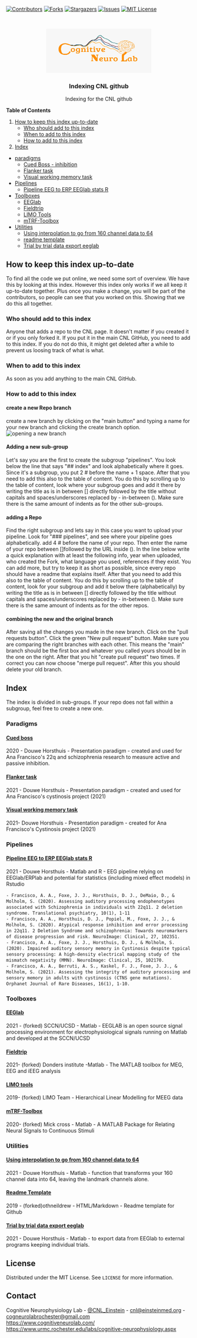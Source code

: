 [![Contributors][contributors-shield]][contributors-url]
[![Forks][forks-shield]][forks-url]
[![Stargazers][stars-shield]][stars-url]
[![Issues][issues-shield]][issues-url]
[![MIT License][license-shield]][license-url]

<br />
<p align="center">
  <a href="https://github.com/CognitiveNeuroLab/Index_overview_CNL">
    <img src="image/logo.jpeg" alt="Logo" width="286" height="120">
  </a>

  <h3 align="center">Indexing CNL github</h3>

  <p align="center">
    Indexing for the CNL github

<!-- TABLE OF CONTENTS -->
**Table of Contents**
  
1. [How to keep this index up-to-date](#how-to-keep-this-index-up-to-date)
    - [Who should add to this index](#who-should-add-to-this-index)
    - [When to add to this index](#when-to-add-to-this-index)
    - [How to add to this index](#how-to-add-to-this-index)  
2. [Index](#index)
  - [paradigms](#paradigms)
    - [Cued Boss - inhibition](#cued-boss)
    - [Flanker task](#flanker-task)
    - [Visual working memory task](#visual-working-memory-task)
  - [Pipelines](#pipelines)
    - [Pipeline EEG to ERP EEGlab stats R](#pipeline-eeg-to-erp-eeglab-stats-r)
  - [Toolboxes](#toolboxes)
    - [EEGlab](#eeglab)
    - [Fieldtrip](#fieldtrip)
    - [LIMO Tools](#limo-tools)
    - [mTRF-Toolbox](#mtrf-toolbox)
  - [Utilities](#utilities)
    - [Using interpolation to go from 160 channel data to 64](#using-interpolation-to-go-from-160-channel-data-to-64)
    - [readme template](#readme-template)
    - [Trial by trial data export eeglab](#trial-by-trial-data-export-eeglab)
                                         
      
 


<!-- ABOUT THE PROJECT -->
## How to keep this index up-to-date
To find all the code we put online, we need some sort of overview. We have this by looking at this index. However this index only works if we all keep it up-to-date together. Plus once you make a change, you will be part of the contributors, so people can see that you worked on this. Showing that we do this all together.

### Who should add to this index
Anyone that adds a repo to the CNL page. It doesn't matter if you created it or if you only forked it. If you put it in the main CNL GitHub, you need to add to this index. If you do not do this, it might get deleted after a while to prevent us loosing track of what is what.

### When to add to this index
As soon as you add anything to the main CNL GitHub.

### How to add to this index
#### create a new Repo branch
create a new branch by clicking on the "main button" and typing a name for your new branch and clicking the create branch option. 
![opening a new branch](https://github.com/CognitiveNeuroLab/Index_overview_CNL/blob/main/image/new%20branch.PNG "new branch")

#### Adding a new sub-group
Let's say you are the first to create the subgroup "pipelines". You look below the line that says "## index" and look alphabetically where it goes. Since it's a subgroup, you put 2 # before the name + 1 space. 
After that you need to add this also to the table of content. You do this by scrolling up to the table of content, look where your subgroup goes and add it there by writing the title as is in between [] directly followed by the title without capitals and spaces/underscores replaced by - in-between ().
Make sure there is the same amount of indents as for the other sub-groups.
#### adding a Repo
Find the right subgroup and lets say in this case you want to upload your pipeline. Look for "### pipelines", and see where your pipeline goes alphabetically. add 4 # before the name of your repo. Then enter the name of your repo between []followed by the URL inside (). 
In the line below write a quick explanation with at least the following info, year when uploaded, who created the Fork, what language you used, references if they exist. You can add more, but try to keep it as short as possible, since every repo should have a readme that explains itself. 
After that you need to add this also to the table of content. You do this by scrolling up to the table of content, look for your subgroup and add it below there (alphabetically) by writing the title as is in between [] directly followed by the title without capitals and spaces/underscores replaced by - in-between ().
Make sure there is the same amount of indents as for the other repos.
#### combining the new and the original branch
After saving all the changes you made in the new branch. Click on the "pull requests button". Click the green "New pull request" button. Make sure you are comparing the right branches with each other. This means the "main" branch should be the first box and whatever you called yours should be in the one on the right. After that you hit "create pull request" two times. If correct you can now choose "merge pull request". After this you should delete your old branch.

## Index
The index is divided in sub-groups. If your repo does not fall within a subgroup, feel free to create a new one.
### Paradigms
#### [Cued boss](https://github.com/CognitiveNeuroLab/Experiment_Cued_BOSS_Active_and_passive_inhibition)
2020 - Douwe Horsthuis - Presentation paradigm - created and used for Ana Francisco's 22q and schizophrenia research to measure active and passive inhibition.
#### [Flanker task](https://github.com/CognitiveNeuroLab/Flanker_task_experiment)
2021 - Douwe Horsthuis - Presentation paradigm - created and used for Ana Francisco's cystinosis project (2021)
#### [Visual working memory task](https://github.com/CognitiveNeuroLab/Visual_working_memory_experiment)
2021- Douwe Horsthuis - Presentation paradigm - created for Ana Francisco's Cystinosis project (2021)

### Pipelines
#### [Pipeline EEG to ERP EEGlab stats R](https://github.com/DouweHorsthuis/EEG_to_ERP_pipeline_stats_R)
2021 - Douwe Horsthuis - Matlab and R - EEG pipeline relying on EEGlab/ERPlab and potential for statistics (including mixed effect models) in Rstudio

    - Francisco, A. A., Foxe, J. J., Horsthuis, D. J., DeMaio, D., & Molholm, S. (2020). Assessing auditory processing endophenotypes associated with Schizophrenia in individuals with 22q11. 2 deletion syndrome. Translational psychiatry, 10(1), 1-11
    - Francisco, A. A., Horsthuis, D. J., Popiel, M., Foxe, J. J., & Molholm, S. (2020). Atypical response inhibition and error processing in 22q11. 2 Deletion Syndrome and schizophrenia: Towards neuromarkers of disease progression and risk. NeuroImage: Clinical, 27, 102351.
    - Francisco, A. A., Foxe, J. J., Horsthuis, D. J., & Molholm, S. (2020). Impaired auditory sensory memory in Cystinosis despite typical sensory processing: A high-density electrical mapping study of the mismatch negativity (MMN). NeuroImage: Clinical, 25, 102170.
    - Francisco, A. A., Berruti, A. S., Kaskel, F. J., Foxe, J. J., & Molholm, S. (2021). Assessing the integrity of auditory processing and sensory memory in adults with cystinosis (CTNS gene mutations). Orphanet Journal of Rare Diseases, 16(1), 1-10.

### Toolboxes
#### [EEGlab](https://github.com/CognitiveNeuroLab/eeglab)
2021 - (forked) SCCN/UCSD - Matlab - EEGLAB is an open source signal processing environment for electrophysiological signals running on Matlab and developed at the SCCN/UCSD
#### [Fieldtrip](https://github.com/CognitiveNeuroLab/fieldtrip)
2021- (forked) Donders institute -Matlab - The MATLAB toolbox for MEG, EEG and iEEG analysis
#### [LIMO tools](https://github.com/CognitiveNeuroLab/limo_tools)
2019- (forked)  LIMO Team - Hierarchical Linear Modelling for MEEG data
#### [mTRF-Toolbox](https://github.com/CognitiveNeuroLab/mTRF-Toolbox)
2020- (forked) Mick cross - Matlab - A MATLAB Package for Relating Neural Signals to Continuous Stimuli

### Utilities
#### [Using interpolation to go from 160 channel data to 64](https://github.com/CognitiveNeuroLab/Interpolating_160ch_to_64ch_eeglab)
2021 - Douwe Horsthuis - Matlab - function that transforms your 160 channel data into 64, leaving the landmark channels alone. 
#### [Readme Template](https://github.com/CognitiveNeuroLab/README-Template)
2019 - (forked)othneildrew - HTML/Markdown - Readme template for Github
#### [Trial by trial data export eeglab](https://github.com/CognitiveNeuroLab/trial_by_trial_data_export_eeglab)
2021 - Douwe Horsthuis - Matlab - to export data from EEGlab to external programs keeping individual trials.

## License

Distributed under the MIT License. See `LICENSE` for more information.


## Contact

Cognitive Neurophysiology Lab - [@CNL_Einstein](https://twitter.com/CNL_Einstein) - cnl@einsteinmed.org - cogneurolabrochester@gmail.com  
https://www.cognitiveneurolab.com/
https://www.urmc.rochester.edu/labs/cognitive-neurophysiology.aspx  



[contributors-shield]: https://img.shields.io/github/contributors/CognitiveNeuroLab/Index_overview_CNL.svg?style=for-the-badge
[contributors-url]: https://github.com/CognitiveNeuroLab/repo/graphs/contributors
[forks-shield]: https://img.shields.io/github/forks/CognitiveNeuroLab/Index_overview_CNL.svg?style=for-the-badge
[forks-url]: https://github.com/CognitiveNeuroLab/repo/network/members
[stars-shield]: https://img.shields.io/github/stars/CognitiveNeuroLab/Index_overview_CNL.svg?style=for-the-badge
[stars-url]: https://github.com/CognitiveNeuroLab/repo/stargazers
[issues-shield]: https://img.shields.io/github/issues/CognitiveNeuroLab/Index_overview_CNL.svg?style=for-the-badge
[issues-url]: https://github.com/CognitiveNeuroLab/repo/issues
[license-shield]: https://img.shields.io/github/license/CognitiveNeuroLab/Index_overview_CNL.svg?style=for-the-badge
[license-url]: https://github.com/CognitiveNeuroLab/repo/blob/master/LICENSE.txt
